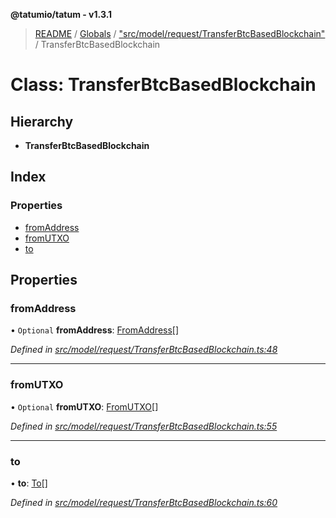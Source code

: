 **@tatumio/tatum - v1.3.1**

> [README](../README.md) / [Globals](../globals.md) / ["src/model/request/TransferBtcBasedBlockchain"](../modules/_src_model_request_transferbtcbasedblockchain_.md) / TransferBtcBasedBlockchain

# Class: TransferBtcBasedBlockchain

## Hierarchy

* **TransferBtcBasedBlockchain**

## Index

### Properties

* [fromAddress](_src_model_request_transferbtcbasedblockchain_.transferbtcbasedblockchain.md#fromaddress)
* [fromUTXO](_src_model_request_transferbtcbasedblockchain_.transferbtcbasedblockchain.md#fromutxo)
* [to](_src_model_request_transferbtcbasedblockchain_.transferbtcbasedblockchain.md#to)

## Properties

### fromAddress

• `Optional` **fromAddress**: [FromAddress](_src_model_request_transferbtcbasedblockchain_.fromaddress.md)[]

*Defined in [src/model/request/TransferBtcBasedBlockchain.ts:48](https://github.com/tatumio/tatum-js/blob/8f0f126/src/model/request/TransferBtcBasedBlockchain.ts#L48)*

___

### fromUTXO

• `Optional` **fromUTXO**: [FromUTXO](_src_model_request_transferbtcbasedblockchain_.fromutxo.md)[]

*Defined in [src/model/request/TransferBtcBasedBlockchain.ts:55](https://github.com/tatumio/tatum-js/blob/8f0f126/src/model/request/TransferBtcBasedBlockchain.ts#L55)*

___

### to

•  **to**: [To](_src_model_request_transferbtcbasedblockchain_.to.md)[]

*Defined in [src/model/request/TransferBtcBasedBlockchain.ts:60](https://github.com/tatumio/tatum-js/blob/8f0f126/src/model/request/TransferBtcBasedBlockchain.ts#L60)*
